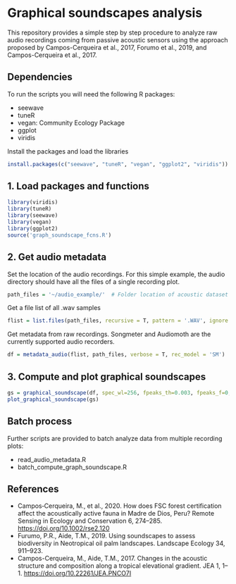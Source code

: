 # Graphical soundscapes analysis

This repository provides a simple step by step procedure to analyze raw audio recordings coming from passive acoustic sensors using the approach proposed by Campos-Cerqueira et al., 2017, Forumo et al., 2019, and Campos-Cerqueira et al., 2017.

## Dependencies

To run the scripts you will need the following R packages:

- seewave
- tuneR 
- vegan: Community Ecology Package
- ggplot
- viridis

Install the packages and load the libraries

```R
install.packages(c("seewave", "tuneR", "vegan", "ggplot2", "viridis"))
```

## 1. Load packages and functions


```R
library(viridis)
library(tuneR)
library(seewave)
library(vegan)
library(ggplot2)
source('graph_soundscape_fcns.R')
```

## 2. Get audio metadata

Set the location of the audio recordings. For this simple example, the audio directory should have all the files of a single recording plot.

```R
path_files = '~/audio_example/'  # Folder location of acoustic dataset
```

Get a file list of all .wav samples

```R
flist = list.files(path_files, recursive = T, pattern = '.WAV', ignore.case = T)
```

Get metadata from raw recordings. Songmeter and Audiomoth are the currently supported audio recorders.

```R
df = metadata_audio(flist, path_files, verbose = T, rec_model = 'SM')
```

## 3. Compute and plot graphical soundscapes

```R
gs = graphical_soundscape(df, spec_wl=256, fpeaks_th=0.003, fpeaks_f=0, verbose=T) # inicial 0.002
plot_graphical_soundscape(gs)
```

## Batch process


Further scripts are provided to batch analyze data from multiple recording plots:

- read_audio_metadata.R
- batch_compute_graph_soundscape.R

## References

- Campos‐Cerqueira, M., et al., 2020. How does FSC forest certification affect the acoustically active fauna in Madre de Dios, Peru? Remote Sensing in Ecology and Conservation 6, 274–285. https://doi.org/10.1002/rse2.120
- Furumo, P.R., Aide, T.M., 2019. Using soundscapes to assess biodiversity in Neotropical oil palm landscapes. Landscape Ecology 34, 911–923.
- Campos-Cerqueira, M., Aide, T.M., 2017. Changes in the acoustic structure and composition along a tropical elevational gradient. JEA 1, 1–1. https://doi.org/10.22261/JEA.PNCO7I
